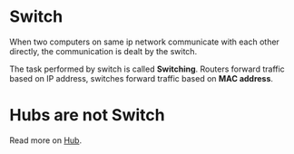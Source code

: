 # Switch

When two computers on same ip network communicate with each other directly, the communication is dealt by the switch.

The task performed by switch is called **Switching**. Routers forward traffic based on IP address, switches forward traffic based on **MAC address**.

# Hubs are not Switch

Read more on [Hub](./hub.md).
